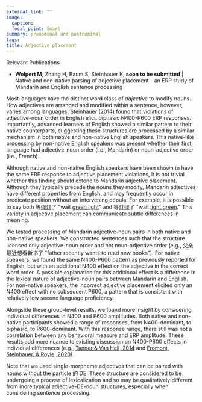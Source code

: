 ```yaml
---
external_link: ""
image:
  caption: 
  focal_point: Smart
summary: prenominal and postnominal
tags:
title: Adjective placement
---
```


Relevant Publications
- **Wolpert M**, Zhang H, Baum S, Steinhauer K, __soon to be submitted__ | Native and non-native parsing of adjective placement – an ERP study of Mandarin and English sentence processing

Most languages have the distinct word class of *adjective* to modify nouns. How adjectives are arranged and modified within a sentence, however, varies among languages. [Steinhauer (2014)](https://doi.org/10.1093/applin/amu028) found that violations of adjective-noun order in English elicit biphasic N400-P600 ERP responses. Importantly, advanced learners of English showed a similar pattern to their native counterparts, suggesting these structures are processed by a similar mechanism in both native and non-native English speakers. This native-like processing by non-native English speakers was present whether their first language had adjective-noun order (i.e., Mandarin) or noun-adjective order (i.e., French).

Although native and non-native English speakers have been shown to have the same ERP response to adjective placement violations, it is not trivial whether this finding should extend to Mandarin adjective placement. Although they typically precede the nouns they modify, Mandarin adjectives have different properties from English, and may frequently occur in predicate position without an intervening copula. For example, it is possible to say both 等<u>绿灯</u>了 "wait <u>green light</u>" and  等<u>灯绿</u>了 "wait <u>light green</u>." This variety in adjective placement can communicate subtle differences in meaning.

We tested processing of Mandarin adjective-noun pairs in both native and non-native speakers. We constructed sentences such that the structure licensed only adjective-noun order and not noun-adjective order (e.g., 父亲最近想看新书了 "father recently wants to read new books"). For native speakers, we found the same N400-P600 pattern as previously reported for English, but with an additional N400 effect on the adjective in the correct word order. A possible explanation for this additional effect is a difference in the lexical nature of adjective-noun pairs between Mandarin and English. For non-native speakers, the incorrect adjective placement elicited only an N400 effect with no subsequent P600, a pattern that is consistent with relatively low second language proficiency.

Alongside these group-level results, we found more insight by considering individual differences in N400 and P600 amplitudes. Both native and non-native participants showed a range of responses, from N400-dominant, to biphasic, to P600-dominant. With this response range, there still was not a correlation between any behavioral measure and ERP amplitude. These results add more nuance to existing discussion on N400-P600 effects in individual differences (e.g., [Tanner & Van Hell, 2014](https://doi.org/10.1016/j.neuropsychologia.2014.02.002) and [Fromont, Steinhauer, & Royle, 2020](https://doi.org/10.1371/journal.pone.0229169)).

Note that we used single-morpheme adjectives that can be paired with nouns without the particle 的 DE. These structure are considered to be undergoing a process of lexicalization and so may be qualitatively different from more typical adjective-DE-noun structures, especially when considering sentence processing.